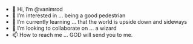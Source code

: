 - 👋 Hi, I’m @vanimrod
- 👀 I’m interested in ...  being a good pedestrian
- 🌱 I’m currently learning ...   that the world is upside down and sideways
- 💞️ I’m looking to collaborate on ...   a wizard
- 📫 How to reach me ...  GOD will send you to me.

<!---
vanimrod/vanimrod is a ✨ special ✨ repository because its `README.md` (this file) appears on your GitHub profile.
You can click the Preview link to take a look at your changes.
--->
